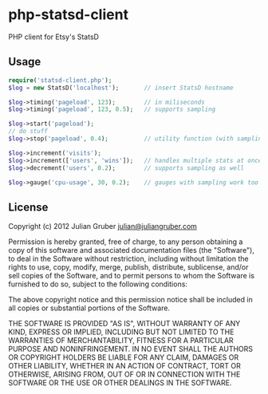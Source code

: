 php-statsd-client
=================

PHP client for Etsy's StatsD

Usage
-----

```php
require('statsd-client.php');
$log = new StatsD('localhost');       // insert StatsD hostname

$log->timing('pageload', 123);        // in miliseconds
$log->timing('pageload', 123, 0.5);   // supports sampling

$log->start('pageload');
// do stuff
$log->stop('pageload', 0.4);          // utility function (with sampling)

$log->increment('visits');
$log->increment(['users', 'wins']);   // handles multiple stats at once
$log->decrement('users', 0.2);        // supports sampling as well

$log->gauge('cpu-usage', 30, 0.2);    // gauges with sampling work too
```

License
-------

Copyright (c) 2012 Julian Gruber <julian@juliangruber.com>

Permission is hereby granted, free of charge, to any person obtaining a copy of this software and associated documentation files (the "Software"), to deal in the Software without restriction, including without limitation the rights to use, copy, modify, merge, publish, distribute, sublicense, and/or sell copies of the Software, and to permit persons to whom the Software is furnished to do so, subject to the following conditions:

The above copyright notice and this permission notice shall be included in all copies or substantial portions of the Software.

THE SOFTWARE IS PROVIDED "AS IS", WITHOUT WARRANTY OF ANY KIND, EXPRESS OR IMPLIED, INCLUDING BUT NOT LIMITED TO THE WARRANTIES OF MERCHANTABILITY, FITNESS FOR A PARTICULAR PURPOSE AND NONINFRINGEMENT. IN NO EVENT SHALL THE AUTHORS OR COPYRIGHT HOLDERS BE LIABLE FOR ANY CLAIM, DAMAGES OR OTHER LIABILITY, WHETHER IN AN ACTION OF CONTRACT, TORT OR OTHERWISE, ARISING FROM, OUT OF OR IN CONNECTION WITH THE SOFTWARE OR THE USE OR OTHER DEALINGS IN THE SOFTWARE.
